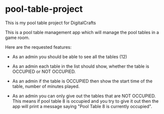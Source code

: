 # pool-table-project
This is my pool table project for DigitalCrafts

This is a pool table management app which will manage the pool tables in a game room. 

Here are the requested features: 

- As an admin you should be able to see all the tables (12) 

- As an admin each table in the list should show, whether the table is OCCUPIED or NOT OCCUPIED. 

- As an admin if the table is OCCUPIED then show the start time of the table, number of minutes played.

- As an admin you can only give out the tables that are NOT OCCUPIED. 
This means if pool table 8 is occupied and you try to give it out then the app will print 
a message saying "Pool Table 8 is currently occupied". 
